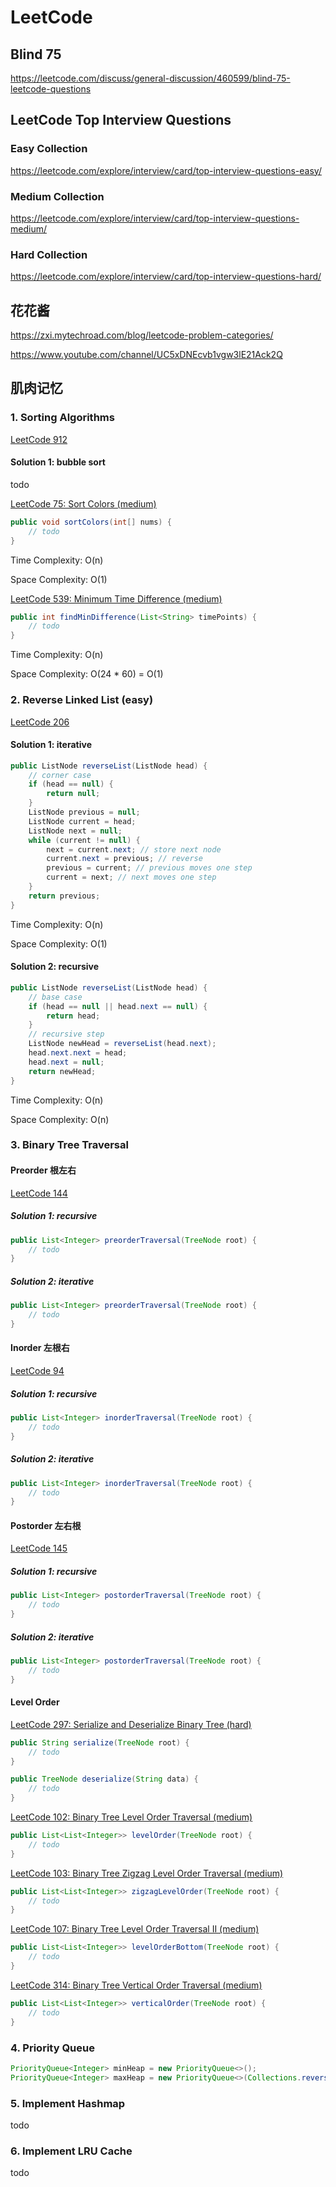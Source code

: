 # LeetCode

## Blind 75

https://leetcode.com/discuss/general-discussion/460599/blind-75-leetcode-questions

## LeetCode Top Interview Questions

### Easy Collection

https://leetcode.com/explore/interview/card/top-interview-questions-easy/

### Medium Collection

https://leetcode.com/explore/interview/card/top-interview-questions-medium/

### Hard Collection

https://leetcode.com/explore/interview/card/top-interview-questions-hard/

## 花花酱

https://zxi.mytechroad.com/blog/leetcode-problem-categories/

https://www.youtube.com/channel/UC5xDNEcvb1vgw3lE21Ack2Q

## 肌肉记忆

### 1. Sorting Algorithms

[LeetCode 912](https://leetcode.com/problems/sort-an-array/)

#### Solution 1: bubble sort

todo

[LeetCode 75: Sort Colors (medium)](https://leetcode.com/problems/sort-colors/)

```java
public void sortColors(int[] nums) {
    // todo
}
```

Time Complexity: O(n)

Space Complexity: O(1)

[LeetCode 539: Minimum Time Difference (medium)](https://leetcode.com/problems/minimum-time-difference/)

```java
public int findMinDifference(List<String> timePoints) {
    // todo
}
```

Time Complexity: O(n)

Space Complexity: O(24 * 60) = O(1)

### 2. Reverse Linked List (easy)

[LeetCode 206](https://leetcode.com/problems/reverse-linked-list/)

#### Solution 1: iterative

```java
public ListNode reverseList(ListNode head) {
    // corner case
    if (head == null) {
        return null;
    }
    ListNode previous = null;
    ListNode current = head;
    ListNode next = null;
    while (current != null) {
        next = current.next; // store next node
        current.next = previous; // reverse
        previous = current; // previous moves one step
        current = next; // next moves one step
    }
    return previous;
}
```

Time Complexity: O(n)

Space Complexity: O(1)

#### Solution 2: recursive

```java
public ListNode reverseList(ListNode head) {
    // base case
    if (head == null || head.next == null) {
        return head;
    }
    // recursive step
    ListNode newHead = reverseList(head.next);
    head.next.next = head;
    head.next = null;
    return newHead;
}
```

Time Complexity: O(n)

Space Complexity: O(n)

### 3. Binary Tree Traversal

#### Preorder 根左右

[LeetCode 144](https://leetcode.com/problems/binary-tree-preorder-traversal/)

##### Solution 1: recursive

```java
public List<Integer> preorderTraversal(TreeNode root) {
    // todo
}
```

##### Solution 2: iterative

```java
public List<Integer> preorderTraversal(TreeNode root) {
    // todo
}
```

#### Inorder 左根右

[LeetCode 94](https://leetcode.com/problems/binary-tree-inorder-traversal/)

##### Solution 1: recursive

```java
public List<Integer> inorderTraversal(TreeNode root) {
    // todo
}
```

##### Solution 2: iterative

```java
public List<Integer> inorderTraversal(TreeNode root) {
    // todo
}
```

#### Postorder 左右根

[LeetCode 145](https://leetcode.com/problems/binary-tree-postorder-traversal/)

##### Solution 1: recursive

```java
public List<Integer> postorderTraversal(TreeNode root) {
    // todo
}
```

##### Solution 2: iterative

```java
public List<Integer> postorderTraversal(TreeNode root) {
    // todo
}
```

#### Level Order

[LeetCode 297: Serialize and Deserialize Binary Tree (hard)](https://leetcode.com/problems/serialize-and-deserialize-binary-tree/)

```java
public String serialize(TreeNode root) {
    // todo
}

public TreeNode deserialize(String data) {
    // todo
}
```

[LeetCode 102: Binary Tree Level Order Traversal (medium)](https://leetcode.com/problems/binary-tree-level-order-traversal/)

```java
public List<List<Integer>> levelOrder(TreeNode root) {
    // todo
}
```

[LeetCode 103: Binary Tree Zigzag Level Order Traversal (medium)](https://leetcode.com/problems/binary-tree-zigzag-level-order-traversal/)

```java
public List<List<Integer>> zigzagLevelOrder(TreeNode root) {
    // todo
}
```

[LeetCode 107: Binary Tree Level Order Traversal II (medium)](https://leetcode.com/problems/binary-tree-level-order-traversal-ii/)

```java
public List<List<Integer>> levelOrderBottom(TreeNode root) {
    // todo
}
```

[LeetCode 314: Binary Tree Vertical Order Traversal (medium)](https://leetcode.com/problems/binary-tree-vertical-order-traversal/)

```java
public List<List<Integer>> verticalOrder(TreeNode root) {
    // todo
}
```

### 4. Priority Queue

```java
PriorityQueue<Integer> minHeap = new PriorityQueue<>();
PriorityQueue<Integer> maxHeap = new PriorityQueue<>(Collections.reverseOrder());
```

### 5. Implement Hashmap

todo

### 6. Implement LRU Cache

todo